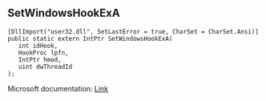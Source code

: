 ## SetWindowsHookExA

```
[DllImport("user32.dll", SetLastError = true, CharSet = CharSet.Ansi)]
public static extern IntPtr SetWindowsHookExA(
   int idHook,
   HookProc lpfn,
   IntPtr hmod,
   uint dwThreadId
);
```

Microsoft documentation: [Link](https://docs.microsoft.com/en-us/windows/win32/api/winuser/nf-winuser-setwindowshookexw)

